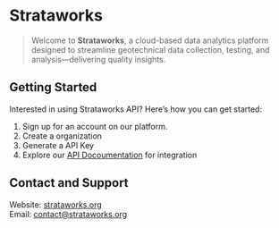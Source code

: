 # Strataworks
>Welcome to **Strataworks**, a cloud-based data analytics platform designed to streamline geotechnical data collection, testing, and analysis—delivering quality insights.


## Getting Started
Interested in using Strataworks API? Here’s how you can get started:
1. Sign up for an account on our platform.
2. Create a organization
3. Generate a API Key
4. Explore our [API Docoumentation](https://api.strataworks.org/docs) for integration

## Contact and Support
Website: [strataworks.org](https://strataworks.org/) \
Email: <contact@strataworks.org>
